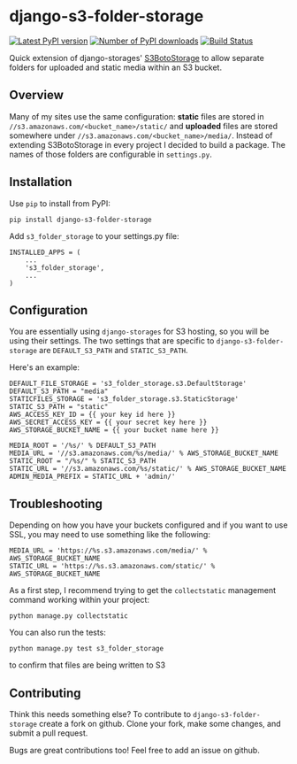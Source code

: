 django-s3-folder-storage
========================

[![Latest PyPI version](https://pypip.in/v/django-s3-folder-storage/badge.png)](https://crate.io/packages/django-s3-folder-storage/)
[![Number of PyPI downloads](https://pypip.in/d/django-s3-folder-storage/badge.png)](https://crate.io/packages/django-s3-folder-storage/)
[![Build Status](https://drone.io/github.com/jamstooks/django-s3-folder-storage/status.png)](https://drone.io/github.com/jamstooks/django-s3-folder-storage/latest)


Quick extension of django-storages' [S3BotoStorage](http://django-storages.readthedocs.org/en/latest/backends/amazon-S3.html) to allow separate folders for uploaded and static media within an S3 bucket.

Overview
--------

Many of my sites use the same configuration: **static** files are stored in `//s3.amazonaws.com/<bucket_name>/static/` and **uploaded** files are stored somewhere under `//s3.amazonaws.com/<bucket_name>/media/`. Instead of extending S3BotoStorage in every project I decided to build a package. The names of those folders are configurable in `settings.py`.

Installation
------------

Use `pip` to install from PyPI:

	pip install django-s3-folder-storage

Add `s3_folder_storage` to your settings.py file:

	INSTALLED_APPS = (
	    ...
	    's3_folder_storage',
	    ...
	)

Configuration
-------------

You are essentially using `django-storages` for S3 hosting, so you will be using their settings. The two settings that are specific to `django-s3-folder-storage` are `DEFAULT_S3_PATH` and `STATIC_S3_PATH`.

Here's an example:

	DEFAULT_FILE_STORAGE = 's3_folder_storage.s3.DefaultStorage'
	DEFAULT_S3_PATH = "media"
	STATICFILES_STORAGE = 's3_folder_storage.s3.StaticStorage'
	STATIC_S3_PATH = "static"
	AWS_ACCESS_KEY_ID = {{ your key id here }}
	AWS_SECRET_ACCESS_KEY = {{ your secret key here }}
	AWS_STORAGE_BUCKET_NAME = {{ your bucket name here }}
	
	MEDIA_ROOT = '/%s/' % DEFAULT_S3_PATH
	MEDIA_URL = '//s3.amazonaws.com/%s/media/' % AWS_STORAGE_BUCKET_NAME
	STATIC_ROOT = "/%s/" % STATIC_S3_PATH
	STATIC_URL = '//s3.amazonaws.com/%s/static/' % AWS_STORAGE_BUCKET_NAME
	ADMIN_MEDIA_PREFIX = STATIC_URL + 'admin/'

Troubleshooting
---------------

Depending on how you have your buckets configured and if you want to use SSL,
you may need to use something like the following:

	MEDIA_URL = 'https://%s.s3.amazonaws.com/media/' % AWS_STORAGE_BUCKET_NAME
	STATIC_URL = 'https://%s.s3.amazonaws.com/static/' % AWS_STORAGE_BUCKET_NAME

As a first step, I recommend trying to get the `collectstatic` management
command working within your project:

	python manage.py collectstatic
	
You can also run the tests:

	python manage.py test s3_folder_storage
	
to confirm that files are being written to S3

Contributing
------------

Think this needs something else? To contribute to `django-s3-folder-storage` create a fork on github. Clone your fork, make some changes, and submit a pull request.

Bugs are great contributions too! Feel free to add an issue on github.
